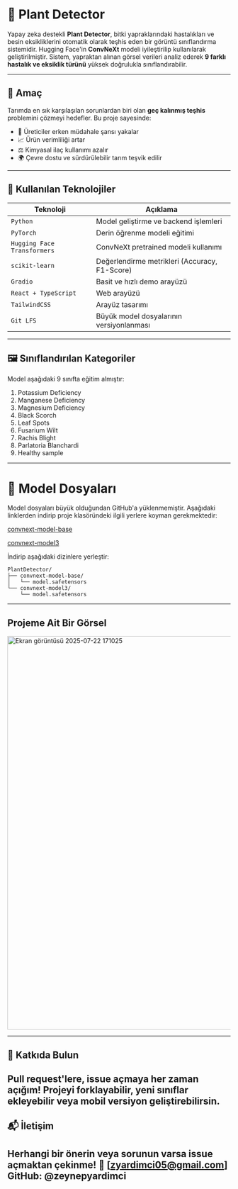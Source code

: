 # 🌿 Plant Detector

Yapay zeka destekli **Plant Detector**, bitki yapraklarındaki hastalıkları ve besin eksikliklerini otomatik olarak teşhis eden bir görüntü sınıflandırma sistemidir. Hugging Face'in **ConvNeXt** modeli iyileştirilip kullanılarak geliştirilmiştir. Sistem, yapraktan alınan görsel verileri analiz ederek **9 farklı hastalık ve eksiklik türünü** yüksek doğrulukla sınıflandırabilir.

---

## 🎯 Amaç

Tarımda en sık karşılaşılan sorunlardan biri olan **geç kalınmış teşhis** problemini çözmeyi hedefler. Bu proje sayesinde:

- 🌱 Üreticiler erken müdahale şansı yakalar  
- 📈 Ürün verimliliği artar  
- ⚖️ Kimyasal ilaç kullanımı azalır  
- 🌍 Çevre dostu ve sürdürülebilir tarım teşvik edilir

---

## 🧠 Kullanılan Teknolojiler

| Teknoloji                  | Açıklama                                      |
|---------------------------|-----------------------------------------------|
| `Python`                  | Model geliştirme ve backend işlemleri         |
| `PyTorch`                 | Derin öğrenme modeli eğitimi                  |
| `Hugging Face Transformers` | ConvNeXt pretrained modeli kullanımı         |
| `scikit-learn`            | Değerlendirme metrikleri (Accuracy, F1-Score) |
| `Gradio`                  | Basit ve hızlı demo arayüzü                   |
| `React + TypeScript`      | Web arayüzü                                   |
| `TailwindCSS`             | Arayüz tasarımı                               |
| `Git LFS`                 | Büyük model dosyalarının versiyonlanması      |

---

## 🖼️ Sınıflandırılan Kategoriler

Model aşağıdaki 9 sınıfta eğitim almıştır:

1. Potassium Deficiency  
2. Manganese Deficiency  
3. Magnesium Deficiency  
4. Black Scorch  
5. Leaf Spots  
6. Fusarium Wilt 
7. Rachis Blight  
8. Parlatoria Blanchardi  
9. Healthy sample

---

# 🔗 Model Dosyaları
Model dosyaları büyük olduğundan GitHub'a yüklenmemiştir.
Aşağıdaki linklerden indirip proje klasöründeki ilgili yerlere koyman gerekmektedir:

[convnext-model-base](https://drive.google.com/drive/folders/1ifnvoGM4dCqdgiDbYrwYIRkHHa5W7yT7?usp=sharing)

[convnext-model3](https://drive.google.com/drive/folders/1hJsgCRZgDpPcoNsK-iUYCnDQbbXdhF3E?usp=sharing)

İndirip aşağıdaki dizinlere yerleştir:
```plaintext
PlantDetector/
├── convnext-model-base/
│   └── model.safetensors
└── convnext-model3/
    └── model.safetensors
```
---

## Projeme Ait Bir Görsel
<img width="1164" height="888" alt="Ekran görüntüsü 2025-07-22 171025" src="https://github.com/user-attachments/assets/3509e27f-56d8-4ad6-8734-5ab8f4d0ba9f" />

---

## 🤝 Katkıda Bulun
Pull request'lere, issue açmaya her zaman açığım!
Projeyi forklayabilir, yeni sınıflar ekleyebilir veya mobil versiyon geliştirebilirsin.
---
## 📬 İletişim
Herhangi bir önerin veya sorunun varsa issue açmaktan çekinme!
💌 [zyardimci05@gmail.com]
GitHub: @zeynepyardimci
---


